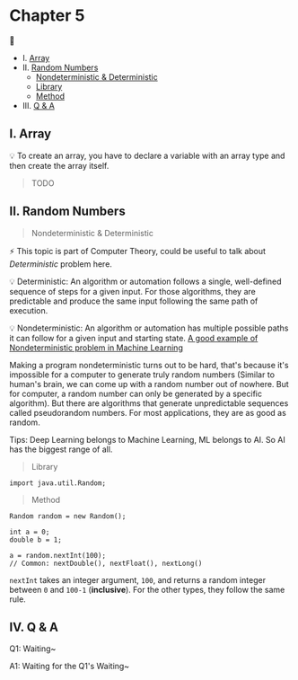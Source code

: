 # Chapter 5

:ice_cream:

* I. [Array](#1-array)
* II. [Random Numbers](#2-random)
  * [Nondeterministic & Deterministic](#2-a)
  * [Library](#2-b)
  * [Method](#2-c)
* III. [Q & A](#3-qa)

<h2 id="1-array">I. Array</h2>

:bulb: To create an array, you have to declare a variable with an array type and then create the array itself.

> TODO

<h2 id="2-random">II. Random Numbers</h2>

> Nondeterministic & Deterministic

:zap: This topic is part of Computer Theory, could be useful to talk about _Deterministic_ problem here.

:bulb: Deterministic: An algorithm or automation follows a single, well-defined sequence of steps for a given input. For those algorithms, they are predictable and produce the same input following the same path of execution.

:bulb: Nondeterministic: An algorithm or automation has multiple possible paths it can follow for a given input and starting state. [A good example of Nondeterministic problem in Machine Learning](https://www.youtube.com/watch?v=Aut32pR5PQA)

Making a program nondeterministic turns out to be hard, that's because it's impossible for a computer to generate truly random numbers (Similar to human's brain, we can come up with a random number out of nowhere. But for computer, a random number can only be generated by a specific algorithm). But there are algorithms that generate unpredictable sequences called pseudorandom numbers. For most applications, they are as good as random.

Tips: Deep Learning belongs to Machine Learning, ML belongs to AI. So AI has the biggest range of all.

> Library

```
import java.util.Random;
```

> Method

```
Random random = new Random();

int a = 0;
double b = 1;

a = random.nextInt(100);
// Common: nextDouble(), nextFloat(), nextLong()
```

`nextInt` takes an integer argument, `100`, and returns a random integer between `0` and `100-1` (**inclusive**). For the other types, they follow the same rule.

<h2 id="3-qa">IV. Q & A</h2>

Q1: Waiting~

A1: Waiting for the Q1's Waiting~